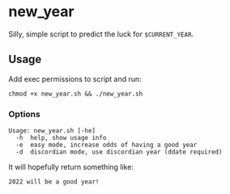 # new_year
Silly, simple script to predict the luck for `$CURRENT_YEAR`.

## Usage
Add exec permissions to script and run:
~~~
chmod +x new_year.sh && ./new_year.sh
~~~

### Options
~~~
Usage: new_year.sh [-he]
  -h  help, show usage info
  -e  easy mode, increase odds of having a good year
  -d  discordian mode, use discordian year (ddate required)
~~~

It will hopefully return something like:
~~~
2022 will be a good year!
~~~

